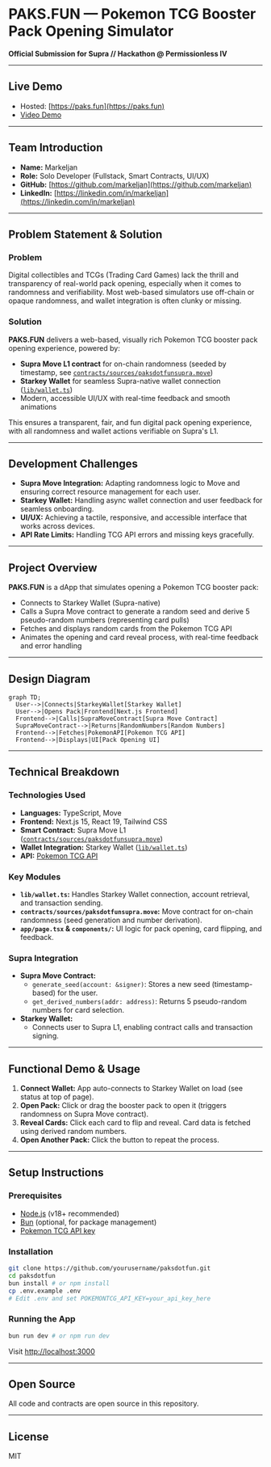 # PAKS.FUN — Pokemon TCG Booster Pack Opening Simulator

**Official Submission for Supra // Hackathon @ Permissionless IV**

---

## Live Demo

- Hosted: [https://paks.fun](https://paks.fun)
- [Video Demo](https://www.youtube.com/watch?v=Wba2EZ8vhZo)

---

## Team Introduction

- **Name:** Markeljan
- **Role:** Solo Developer (Fullstack, Smart Contracts, UI/UX)
- **GitHub:** [https://github.com/markeljan](https://github.com/markeljan)
- **LinkedIn:** [https://linkedin.com/in/markeljan](https://linkedin.com/in/markeljan)

---

## Problem Statement & Solution

### Problem

Digital collectibles and TCGs (Trading Card Games) lack the thrill and transparency of real-world pack opening, especially when it comes to randomness and verifiability. Most web-based simulators use off-chain or opaque randomness, and wallet integration is often clunky or missing.

### Solution

**PAKS.FUN** delivers a web-based, visually rich Pokemon TCG booster pack opening experience, powered by:
- **Supra Move L1 contract** for on-chain randomness (seeded by timestamp, see [`contracts/sources/paksdotfunsupra.move`](contracts/sources/paksdotfunsupra.move))
- **Starkey Wallet** for seamless Supra-native wallet connection ([`lib/wallet.ts`](lib/wallet.ts))
- Modern, accessible UI/UX with real-time feedback and smooth animations

This ensures a transparent, fair, and fun digital pack opening experience, with all randomness and wallet actions verifiable on Supra's L1.

---

## Development Challenges

- **Supra Move Integration:** Adapting randomness logic to Move and ensuring correct resource management for each user.
- **Starkey Wallet:** Handling async wallet connection and user feedback for seamless onboarding.
- **UI/UX:** Achieving a tactile, responsive, and accessible interface that works across devices.
- **API Rate Limits:** Handling TCG API errors and missing keys gracefully.

---

## Project Overview

**PAKS.FUN** is a dApp that simulates opening a Pokemon TCG booster pack:
- Connects to Starkey Wallet (Supra-native)
- Calls a Supra Move contract to generate a random seed and derive 5 pseudo-random numbers (representing card pulls)
- Fetches and displays random cards from the Pokemon TCG API
- Animates the opening and card reveal process, with real-time feedback and error handling

---

## Design Diagram

```mermaid
graph TD;
  User-->|Connects|StarkeyWallet[Starkey Wallet]
  User-->|Opens Pack|Frontend[Next.js Frontend]
  Frontend-->|Calls|SupraMoveContract[Supra Move Contract]
  SupraMoveContract-->|Returns|RandomNumbers[Random Numbers]
  Frontend-->|Fetches|PokemonAPI[Pokemon TCG API]
  Frontend-->|Displays|UI[Pack Opening UI]
```

---

## Technical Breakdown

### Technologies Used
- **Languages:** TypeScript, Move
- **Frontend:** Next.js 15, React 19, Tailwind CSS
- **Smart Contract:** Supra Move L1 ([`contracts/sources/paksdotfunsupra.move`](contracts/sources/paksdotfunsupra.move))
- **Wallet Integration:** Starkey Wallet ([`lib/wallet.ts`](lib/wallet.ts))
- **API:** [Pokemon TCG API](https://dev.pokemontcg.io/)

### Key Modules
- **`lib/wallet.ts`:** Handles Starkey Wallet connection, account retrieval, and transaction sending.
- **`contracts/sources/paksdotfunsupra.move`:** Move contract for on-chain randomness (seed generation and number derivation).
- **`app/page.tsx` & `components/`:** UI logic for pack opening, card flipping, and feedback.

### Supra Integration
- **Supra Move Contract:**
  - `generate_seed(account: &signer)`: Stores a new seed (timestamp-based) for the user.
  - `get_derived_numbers(addr: address)`: Returns 5 pseudo-random numbers for card selection.
- **Starkey Wallet:**
  - Connects user to Supra L1, enabling contract calls and transaction signing.

---

## Functional Demo & Usage

1. **Connect Wallet:** App auto-connects to Starkey Wallet on load (see status at top of page).
2. **Open Pack:** Click or drag the booster pack to open it (triggers randomness on Supra Move contract).
3. **Reveal Cards:** Click each card to flip and reveal. Card data is fetched using derived random numbers.
4. **Open Another Pack:** Click the button to repeat the process.

---

## Setup Instructions

### Prerequisites
- [Node.js](https://nodejs.org/) (v18+ recommended)
- [Bun](https://bun.sh/) (optional, for package management)
- [Pokemon TCG API key](https://dev.pokemontcg.io/)

### Installation

```bash
git clone https://github.com/yourusername/paksdotfun.git
cd paksdotfun
bun install # or npm install
cp .env.example .env
# Edit .env and set POKEMONTCG_API_KEY=your_api_key_here
```

### Running the App

```bash
bun run dev # or npm run dev
```
Visit [http://localhost:3000](http://localhost:3000)

---

## Open Source

All code and contracts are open source in this repository.

---

## License

MIT
